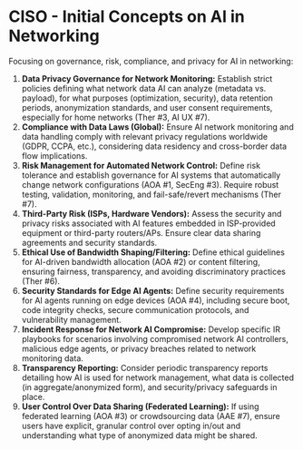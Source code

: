 # CISO - Initial Concepts on AI in Networking

Focusing on governance, risk, compliance, and privacy for AI in networking:

1.  **Data Privacy Governance for Network Monitoring:** Establish strict policies defining what network data AI can analyze (metadata vs. payload), for what purposes (optimization, security), data retention periods, anonymization standards, and user consent requirements, especially for home networks (Ther #3, AI UX #7).
2.  **Compliance with Data Laws (Global):** Ensure AI network monitoring and data handling comply with relevant privacy regulations worldwide (GDPR, CCPA, etc.), considering data residency and cross-border data flow implications.
3.  **Risk Management for Automated Network Control:** Define risk tolerance and establish governance for AI systems that automatically change network configurations (AOA #1, SecEng #3). Require robust testing, validation, monitoring, and fail-safe/revert mechanisms (Ther #7).
4.  **Third-Party Risk (ISPs, Hardware Vendors):** Assess the security and privacy risks associated with AI features embedded in ISP-provided equipment or third-party routers/APs. Ensure clear data sharing agreements and security standards.
5.  **Ethical Use of Bandwidth Shaping/Filtering:** Define ethical guidelines for AI-driven bandwidth allocation (AOA #2) or content filtering, ensuring fairness, transparency, and avoiding discriminatory practices (Ther #6).
6.  **Security Standards for Edge AI Agents:** Define security requirements for AI agents running on edge devices (AOA #4), including secure boot, code integrity checks, secure communication protocols, and vulnerability management.
7.  **Incident Response for Network AI Compromise:** Develop specific IR playbooks for scenarios involving compromised network AI controllers, malicious edge agents, or privacy breaches related to network monitoring data.
8.  **Transparency Reporting:** Consider periodic transparency reports detailing how AI is used for network management, what data is collected (in aggregate/anonymized form), and security/privacy safeguards in place.
9.  **User Control Over Data Sharing (Federated Learning):** If using federated learning (AOA #3) or crowdsourcing data (AAE #7), ensure users have explicit, granular control over opting in/out and understanding what type of anonymized data might be shared. 
